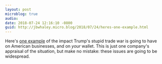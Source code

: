 ```yaml
---
layout: post
microblog: true
audio: 
date: 2018-07-24 12:16:10 -0800
guid: http://jbwhaley.micro.blog/2018/07/24/heres-one-example.html
---
```

Here's [one example](https://www.sparkfun.com/news/2738) of the impact Trump's stupid trade war is going to have on American businesses, and on *your* wallet. This is just one company's appraisal of the situation, but make no mistake: these issues are going to be widespread.
